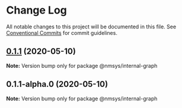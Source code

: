 # Change Log

All notable changes to this project will be documented in this file.
See [Conventional Commits](https://conventionalcommits.org) for commit guidelines.

## [0.1.1](https://github.com/kamontat/nmsys/compare/@nmsys/internal-graph@0.1.1-alpha.0...@nmsys/internal-graph@0.1.1) (2020-05-10)

**Note:** Version bump only for package @nmsys/internal-graph





## 0.1.1-alpha.0 (2020-05-10)

**Note:** Version bump only for package @nmsys/internal-graph
